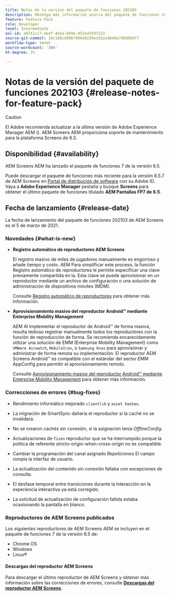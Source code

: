 ```yaml
---
title: Notas de la versión del paquete de funciones 202103
description: Obtenga más información acerca del paquete de funciones 202103 de AEM Screens lanzado el 5 de marzo de 2021.
feature: Feature Pack
role: Developer
level: Intermediate
exl-id: a8741cc7-de4f-4e5a-b69e-852a43597123
source-git-commit: 10c168cd00b79964d229e3d2a14049e799d89d77
workflow-type: tm+mt
source-wordcount: '384'
ht-degree: 2%

---
```


# Notas de la versión del paquete de funciones 202103 {#release-notes-for-feature-pack}

>[!CAUTION]
>El Adobe recomienda actualizar a la última versión de Adobe Experience Manager AEM (). AEM Screens AEM proporciona soporte de mantenimiento para la plataforma Screens de 6.3.

## Disponibilidad {#availability}

AEM Screens AEM ha lanzado el paquete de funciones 7 de la versión 6.5.

Puede descargar el paquete de funciones más reciente para la versión 6.5.7 de AEM Screens en [Portal de distribución de software](https://experience.adobe.com/#/downloads/content/software-distribution/es/aem.html) con su Adobe ID. Vaya a **Adobe Experience Manager** pestaña y busque **Screens** para obtener el último paquete de funciones titulado **AEM Pantallas FP7 de 6.5**.

## Fecha de lanzamiento {#release-date}

La fecha de lanzamiento del paquete de funciones 202103 de AEM Screens es el 5 de marzo de 2021.

### Novedades {#what-is-new}

* **Registro automático de reproductores AEM Screens**

  El registro masivo de miles de jugadores manualmente es engorroso y añade tiempo y costo. AEM Para simplificar este proceso, la función Registro automático de reproductores le permite especificar una clave previamente compartida en la. Esta clave se puede aprovisionar en un reproductor mediante un archivo de configuración o una solución de administración de dispositivos móviles (MDM).

  Consulte [Registro automático de reproductores](/help/user-guide/auto-registration-players.md) para obtener más información.


* **Aprovisionamiento masivo del reproductor Android™ mediante Enterprise Mobility Management**

  AEM Al implementar el reproductor de Android™ de forma masiva, resulta tedioso registrar manualmente todos los reproductores con la función de reproducción de forma. Se recomienda encarecidamente utilizar una solución de EMM (Enterprise Mobility Management) como `VMWare Airwatch`, `MobileIron`, o `Samsung Knox` para aprovisionar y administrar de forma remota su implementación. El reproductor AEM Screens Android™ es compatible con el estándar del sector EMM AppConfig para permitir el aprovisionamiento remoto.

  Consulte [Aprovisionamiento masivo del reproductor Android™ mediante Enterprise Mobility Management](/help/user-guide/implementing-android-player.md#implementation) para obtener más información.


### Correcciones de errores {#bug-fixes}

* Rendimiento informático mejorado `clientlib` y `asset hashes`.

* La migración de SmartSync dañaría el reproductor si la caché no se invalidara.

* No se crearon cachés sin conexión, si la asignación tenía *OfflineConfig*.

* Actualizaciones de `Tizen` reproductor que se ha interrumpido porque la política de referente stricto-origin-when-cross-origin no es compatible.

* Cambiar la programación del canal asignado *Repeticiones* El campo rompía la interfaz de usuario.

* La actualización del contenido sin conexión fallaba con excepciones de consulta.

* El desfase temporal entre transiciones durante la interacción en la experiencia interactiva ya está corregido.

* La solicitud de actualización de configuración fallida estaba ocasionando la pantalla en blanco.

### Reproductores de AEM Screens publicados

Los siguientes reproductores de AEM Screens AEM se incluyen en el paquete de funciones 7 de la versión 6.5 de:

* Chrome OS
* Windows
* Linux®

#### Descargas del reproductor AEM Screens

Para descargar el último reproductor de AEM Screens y obtener más información sobre las correcciones de errores, consulte **[Descargas del reproductor AEM Screens](https://download.macromedia.com/screens/index.html)**.
